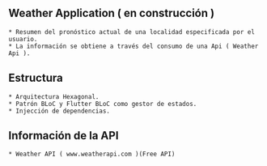 ## Weather Application ( en construcción )

    * Resumen del pronóstico actual de una localidad especificada por el usuario.
    * La información se obtiene a través del consumo de una Api ( Weather Api ).

## Estructura 

    * Arquitectura Hexagonal.
    * Patrón BLoC y Flutter BLoC como gestor de estados.
    * Injección de dependencias.


## Información de la API

    * Weather API ( www.weatherapi.com )(Free API)
